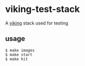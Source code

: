 viking-test-stack
=================

A [viking](https://github.com/binocarlos/viking) stack used for testing

## usage

```
$ make images
$ make start
$ make hit
```